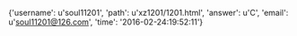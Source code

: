 {'username': u'soul11201', 'path': u'xz1201/1201.html', 'answer': u'C', 'email': u'soul11201@126.com', 'time': '2016-02-24:19:52:11'}